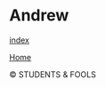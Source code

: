 # Andrew

[index](https://andrew-beadman.github.io/web/Home%20Page/)



[Home](https://andrew-beadman.github.io/)

© STUDENTS & FOOLS
